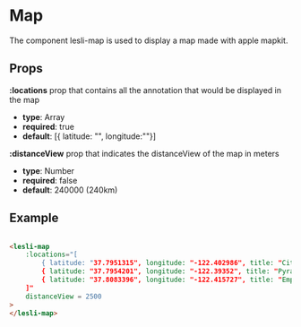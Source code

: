 # Map

The component lesli-map is used to display a map made with apple mapkit.

## Props

**:locations**
prop that contains all the annotation that would be displayed in the map
- **type**: Array
- **required**: true
- **default**: [{ latitude: "", longitude:""}]

**:distanceView**
prop that indicates the distanceView of the map in meters
- **type**: Number
- **required**: false
- **default**: 240000 (240km)

## Example 
```html

<lesli-map
    :locations="[
        { latitude: "37.7951315", longitude: "-122.402986", title: "City Hall", color:"#c969e0"},
        { latitude: "37.7954201", longitude: "-122.39352", title: "Pyramid Tower"},
        { latitude: "37.8083396", longitude: "-122.415727", title: "Empire Building", url:"https://www.google.com/"}   
    ]"
    distanceView = 2500
>
</lesli-map>

```
